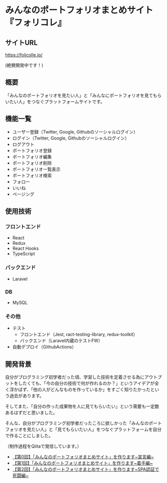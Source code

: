 # みんなのポートフォリオまとめサイト『フォリコレ』

## サイトURL

https://folicolle.jp/

(絶賛開発中です！)


## 概要

「みんなのポートフォリオを見たい人」と「みんなにポートフォリオを見てもらいたい人」をつなぐプラットフォームサイトです。

## 機能一覧

- ユーザー登録（Twitter, Google, Githubのソーシャルログイン）
- ログイン（Twitter, Google, Githubのソーシャルログイン）
- ログアウト
- ポートフォリオ登録
- ポートフォリオ編集
- ポートフォリオ削除
- ポートフォリオ一覧表示
- ポートフォリオ検索
- フォロー
- いいね
- ページング

## 使用技術

### フロントエンド
- React
- Redux
- React Hooks
- TypeScript
### バックエンド
- Laravel
### DB
- MySQL
### その他
- テスト
  - フロントエンド（Jest, ract-testing-library, redux-toolkit）
  - バックエンド（Laravel内蔵のテストFW）
- 自動デプロイ（GithubActions）

## 開発背景

自分がプログラミング初学者だった頃、学習した技術を定着させる為にアウトプットをしたくても、「今の自分の技術で何が作れるのか？」というアイデアが全く浮かばず、「他の人がどんなものを作っているか」をすごく知りたかったという過去があります。

そしてまた、「自分の作った成果物を人に見てもらいたい」という需要も一定数あるはずだと思いました。

そんな、自分がプログラミング初学者だったころに欲しかった「みんなのポートフォリオを見たい人」と「見てもらいたい人」をつなぐプラットフォームを自分で作ることにしました。


（制作過程をQiitaで発信しています。）

- [【第0回】「みんなのポートフォリオまとめサイト」を作ります\~宣言編\~](https://qiita.com/kiwatchi1991/items/58b53c5b4ddf8d6a7053)
- [【第1回】「みんなのポートフォリオまとめサイト」を作ります\~着手編\~](https://qiita.com/kiwatchi1991/items/62ecde8289887965aff3)
- [【第2回】「みんなのポートフォリオまとめサイト」を作ります\~SPA認証で死闘編\~](https://qiita.com/kiwatchi1991/items/2fdd533236cd32237bb2)
